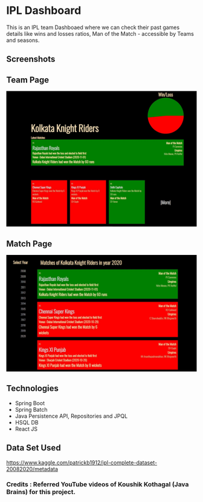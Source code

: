 # IPL Dashboard


This is an IPL team Dashboaed where we can check their past games details like wins and losses ratios, Man of the Match - accessible by Teams and seasons.

## **Screenshots**


## **Team Page**

![Team Page](/README/TeamPage.JPG)

## **Match Page**

![Match Page](/README/MatchPage.JPG)

## **Technologies**

* Spring Boot
* Spring Batch
* Java Persistence API, Repositories and JPQL
* HSQL DB
* React JS

## **Data Set Used**

https://www.kaggle.com/patrickb1912/ipl-complete-dataset-20082020/metadata


### Credits : Referred YouTube videos of Koushik Kothagal (Java Brains) for this project.
